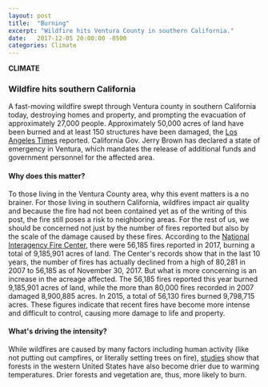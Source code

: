```yaml
---
layout: post
title:  "Burning"
excerpt: "Wildfire hits Ventura County in southern California."
date:   2017-12-05 20:00:00 -0500
categories: Climate
---
```


**CLIMATE**

### Wildfire hits southern California

A fast-moving wildfire swept through Ventura county in southern California today, destroying homes and property, and prompting the evacuation of approximately 27,000 people. Approximately 50,000 acres of land have been burned and at least 150 structures have been damaged, the [Los Angeles Times](http://www.latimes.com/local/lanow/la-me-ln-school-fire-20171204-story.html) reported. California Gov. Jerry Brown has declared a state of emergency in Ventura, which mandates the release of additional funds and government personnel for the affected area.

#### Why does this matter?

To those living in the Ventura County area, why this event matters is a no brainer. For those living in  southern California, wildfires impact air quality and because the fire had not been contained yet as of the writing of this post, the fire still poses a risk to neighboring areas. For the rest of us, we should be concerned not just by the number of fires reported but also by the scale of the damage caused by these fires.  According to the [National Interagency Fire Center](https://www.nifc.gov/fireInfo/nfn.htm), there were 56,185 fires reported in 2017, burning a total of 9,185,901 acres of land. The Center's records show that in the last 10 years, the number of fires has actually declined from a high of 80,281 in 2007 to 56,185 as of November 30, 2017. But what is more concerning is an increase in the acreage affected. The 56,185 fires reported this year burned 9,185,901 acres of land, while the more than 80,000 fires recorded in 2007 damaged 8,900,885 acres. In 2015, a total of 56,130 fires burned 9,798,715 acres. These figures indicate that recent fires have become more intense and difficult to control, causing more damage to life and property.

#### What's driving the intensity?

While wildfires are caused by many factors including human activity (like not putting out campfires, or literally setting trees on fire), [studies](https://www.scientificamerican.com/article/heres-what-we-know-about-wildfires-and-climate-change/) show that forests in the western United States have also become drier due to warming temperatures. Drier forests and vegetation are, thus, more likely to burn.
